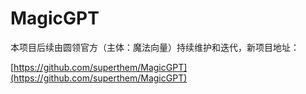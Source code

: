 # MagicGPT 
本项目后续由圆领官方（主体：魔法向量）持续维护和迭代，新项目地址：

[https://github.com/superthem/MagicGPT](https://github.com/superthem/MagicGPT)